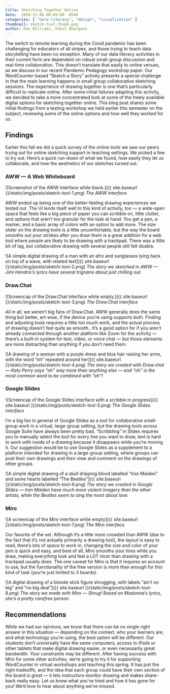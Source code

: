 ```yaml
---
title: Sketching Together Online
date:  2020-12-08 00:09:00 -0500
categories: [ "data-literacy", "design", "visualization" ]
thumbnail: sketch-tool-thumb.png
author: Dee Williams, Rahul Bhargava
---
```


The switch to remote learning during the Covid pandemic has been challenging for educators of all stripes, and those trying to teach data storytelling have been no exception. Many of our data literacy activities in their current form are dependent on robust small-group discussion and real-time collaboration. This doesn’t translate that easily to online venues, as we discuss in our recent Pandemic Pedagogy workshop paper. Our WordCounter-based “Sketch a Story” activity presents a special challenge in that the main learning happens in small group collaborative sketching sessions. The experience of drawing together is one that’s particularly difficult to replicate online. After some initial failures adapting this activity, we decided to take a more concentrated look at some of the freely available digital options for sketching together online. This blog post shares some initial findings from a testing workshop we held earlier this semester on the subject, reviewing some of the online options and how well they worked for us.

## Findings

Earlier this fall we did a quick survey of the online tools we saw our peers trying out for online sketching support in teaching settings. We picked a few to try out. Here’s a quick run-down of what we found, how easily they let us collaborate, and how the aesthetics of our sketches turned out.

### AWW — A Web Whiteboard

![Screenshot of the AWW interface while blank.]({{ site.baseurl }}/static/img/posts/sketch-tool-1.png)
*The AWW interface*

AWW ended up being one of the better-feeling drawing experiences we tested out. The UI lends itself well to this kind of activity, too — a wide-open space that feels like a big piece of paper you can scribble on, little clutter, and options that aren’t too granular for the task at hand. You get a pen, a marker, and a basic array of colors with an option to add more. The size slider on the drawing tools is a little uncomfortable, but the way the board smooths out your strokes after you draw them is a great addition for a web tool where people are likely to be drawing with a trackpad. There was a little bit of lag, but collaborative drawing with several people still felt doable.

![A simple digital drawing of a man with an afro and sunglasses lying back on top of a wave, with related text]({{ site.baseurl }}/static/img/posts/sketch-tool-2.png)
*The story we sketched in AWW — Jimi Hendrix’s lyrics have several trigrams about just chilling out.*

### Draw.Chat

![Screencap of the Draw.Chat interface while empty.]({{ site.baseurl }}/static/img/posts/sketch-tool-3.png)
*The Draw.Chat interface*

All in all, we weren’t big fans of Draw.Chat. AWW generally does the same thing but better, art-wise, if the device you’re using supports both. Finding and adjusting tools requires a little too much work, and the actual process of drawing doesn’t feel quite as smooth.. It’s a good option for if you aren’t already connected through another platform like Zoom for the activity — there’s a built-in system for text, video, or voice chat — but those elements are more distracting than anything if you don’t need them.

![A drawing of a woman with a purple dress and blue hair raising her arms, with the word “oh” repeated around her]({{ site.baseurl }}/static/img/posts/sketch-tool-4.png)
*The story we created with Draw.chat — Katy Perry says “oh” way more than anything else — and “oh” is the most common word to be combined with “oh”!*

### Google Slides

![Screencap of the Google Slides interface with a scribble in progress]({{ site.baseurl }}/static/img/posts/sketch-tool-5.png)
*The Google Slides interface*

I’m a big fan in general of Google Slides as a tool for collaborative small-group work in a virtual, large-group setting, but the drawing tools across Google Suite have always been pretty bad. “Scribbling” in Slides requires you to manually select the tool for every line you want to draw, text is hard to work with inside of a drawing because it disappears while you’re moving it. Our suggestion would be to use Google Slides as a supplement to a platform intended for drawing in a large-group setting, where groups can post their own drawings and then view and comment on the drawings of other groups.

![A simple digital drawing of a skull dripping blood labelled “Iron Maiden” and some hearts labelled “The Beatles”]({{ site.baseurl }}/static/img/posts/sketch-tool-6.png)
*The story we created in Google Slides — Iron Maiden have much more violent imagery than the other artists, while the Beatles seem to sing the most about love.*

### Miro

![A screencap of the Miro interface while empty]({{ site.baseurl }}/static/img/posts/sketch-tool-7.png)
*The Miro interface*

Our favorite of the set. Although it’s a little more crowded than AWW (due to the fact that it’s not actually primarily a drawing tool), the layout is easy to read, there’s lots of space to work in, changing the size and color of your pen is quick and easy, and best of all, Miro smooths your lines while you draw, making everything look and feel a LOT nicer than drawing with a trackpad usually does. The one caveat for Miro is that it requires an account to use, but the functionality of the free version is more than enough for this kind of task (you’re just limited to 3 boards).

![A digital drawing of a blonde stick figure shrugging, with labels “ain’t no big” and “no big deal”]({{ site.baseurl }}/static/img/posts/sketch-tool-8.png)
*The story we made with Miro — Shrug! Based on Madonna’s lyrics, she’s a pretty carefree person.*

## Recommendations

While we had our opinions, we know that there can be no single right answer in this situation — depending on the context, who your learners are, and what technology you’re using, the best option will be different. Our students don’t universally have the same computers, access to iPads or other tablets that make digital drawing easier, or even necessarily great bandwidth. Your constraints may be different. After having success with Miro for some other activities, we’re going to try it for supporting WordCounter in virtual workshops and teaching this spring. It has just the right tradeoffs, and the idea that each group could have their own section of the board is great — it lets instructors monitor drawing and makes share-back really easy. Let us know what you’ve tried and how it has gone for you! We’d love to hear about anything we’ve missed.
